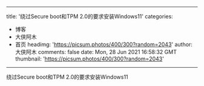 
---
title: '绕过Secure boot和TPM 2.0的要求安装Windows11'
categories: 
 - 博客
 - 大侠阿木
 - 首页
headimg: 'https://picsum.photos/400/300?random=2043'
author: 大侠阿木
comments: false
date: Mon, 28 Jun 2021 16:58:32 GMT
thumbnail: 'https://picsum.photos/400/300?random=2043'
---

<div>   
绕过Secure boot和TPM 2.0的要求安装Windows11  
</div>
            